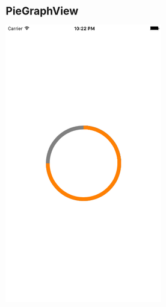 # PieGraphView

![スクショ](https://raw.githubusercontent.com/ymmtshny/PieGraphView/6ffdea00e440cef3ab96a1a8618f96ba8032ba93/screenshot.png)
